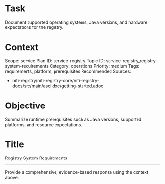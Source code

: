 # Task
Document supported operating systems, Java versions, and hardware expectations for the registry.

# Context
Scope: service
Plan ID: service-registry
Topic ID: service-registry_registry-system-requirements
Category: operations
Priority: medium
Tags: requirements, platform, prerequisites
Recommended Sources:
- nifi-registry/nifi-registry-core/nifi-registry-docs/src/main/asciidoc/getting-started.adoc

# Objective
Summarize runtime prerequisites such as Java versions, supported platforms, and resource expectations.

# Title
Registry System Requirements

---

Provide a comprehensive, evidence-based response using the context above.

